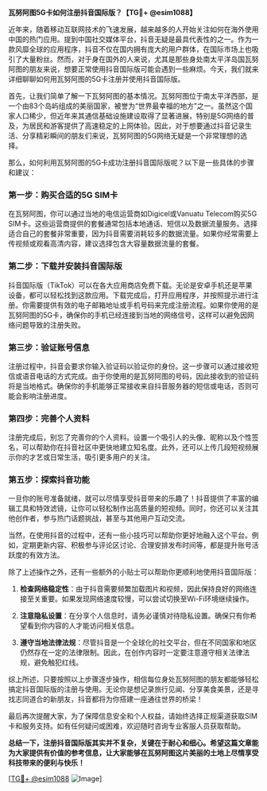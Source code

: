 **瓦努阿图5G卡如何注册抖音国际版？【TG💪+ @esim1088】**

近年来，随着移动互联网技术的飞速发展，越来越多的人开始关注如何在海外使用中国的热门应用。提到中国社交媒体平台，抖音无疑是最具代表性的之一。作为一款风靡全球的应用程序，抖音不仅在国内拥有庞大的用户群体，在国际市场上也吸引了大量粉丝。然而，对于身在国外的人来说，尤其是那些身处南太平洋岛国瓦努阿图的朋友来说，想要正常使用抖音国际版可能会遇到一些麻烦。今天，我们就来详细聊聊如何用瓦努阿图的5G卡注册并使用抖音国际版。

首先，让我们简单了解一下瓦努阿图的基本情况。瓦努阿图位于南太平洋西部，是一个由83个岛屿组成的美丽国家，被誉为“世界最幸福的地方”之一。虽然这个国家人口稀少，但近年来其通信基础设施建设取得了显著进展，特别是5G网络的普及，为居民和游客提供了高速稳定的上网体验。因此，对于想要通过抖音记录生活、分享精彩瞬间的朋友们来说，瓦努阿图的5G网络无疑是一个非常理想的选择。

那么，如何利用瓦努阿图的5G卡成功注册抖音国际版呢？以下是一些具体的步骤和建议：

### 第一步：购买合适的5G SIM卡

在瓦努阿图，你可以通过当地的电信运营商如Digicel或Vanuatu Telecom购买5G SIM卡。这些运营商提供的套餐通常包括本地通话、短信以及数据流量服务。选择适合自己的套餐非常重要，因为抖音需要消耗较多的数据流量。如果你经常需要上传视频或观看高清内容，建议选择包含大容量数据流量的套餐。

### 第二步：下载并安装抖音国际版

抖音国际版（TikTok）可以在各大应用商店免费下载。无论是安卓手机还是苹果设备，都可以轻松找到这款应用。下载完成后，打开应用程序，并按照提示进行注册。你需要提供有效的电子邮箱地址或手机号码来完成注册流程。如果你使用的是瓦努阿图的5G卡，确保你的手机已经连接到当地的网络信号，这样可以避免因网络问题导致的注册失败。

### 第三步：验证账号信息

注册过程中，抖音会要求你输入验证码以验证你的身份。这一步骤可以通过接收短信或语音电话的方式完成。由于你使用的是瓦努阿图的号码，因此接收到的验证码将是当地格式。确保你的手机能够正常接收来自抖音服务器的短信或电话，否则可能会影响注册进度。

### 第四步：完善个人资料

注册完成后，别忘了完善你的个人资料。设置一个吸引人的头像、昵称以及个性签名，可以帮助你在抖音社区中更快地建立知名度。此外，还可以上传几段短视频展示你的才艺或日常生活，吸引更多用户的关注。

### 第五步：探索抖音功能

一旦你的账号准备就绪，就可以尽情享受抖音带来的乐趣了！抖音提供了丰富的编辑工具和特效滤镜，让你可以轻松制作出高质量的短视频。同时，你还可以关注其他创作者，参与热门话题挑战，甚至与其他用户互动交流。

当然，在使用抖音的过程中，还有一些小技巧可以帮助你更好地融入这个平台。例如，定期更新内容、积极参与评论区讨论、合理安排发布时间等，都是提升账号活跃度的有效方法。

除了上述操作之外，还有一些额外的小贴士可以帮助你更顺利地使用抖音国际版：

1. **检查网络稳定性**：由于抖音需要频繁加载图片和视频，因此保持良好的网络连接至关重要。如果发现网络速度较慢，可以尝试切换至Wi-Fi环境继续操作。
   
2. **注意隐私设置**：在分享个人信息时，请务必谨慎对待隐私设置。确保只有你希望看到你内容的人才能访问相关信息。

3. **遵守当地法律法规**：尽管抖音是一个全球化的社交平台，但在不同国家和地区仍然存在一定的法律限制。因此，在创作内容时一定要注意遵守相关法律法规，避免触犯红线。

综上所述，只要按照以上步骤逐步操作，相信每位身处瓦努阿图的朋友都能够轻松搞定抖音国际版的注册与使用。无论你是想记录旅行见闻、分享美食美景，还是寻找志同道合的新朋友，抖音都将为你搭建一座通往世界的桥梁！

最后再次提醒大家，为了保障信息安全和个人权益，请始终选择正规渠道获取SIM卡和服务支持。如有任何疑问或困难，欢迎随时咨询专业客服人员获取帮助。

**总结一下，注册抖音国际版其实并不复杂，关键在于耐心和细心。希望这篇文章能为大家提供有价值的参考信息，让大家能够在瓦努阿图这片美丽的土地上尽情享受科技带来的便利与快乐！**

[[TG💪+ @esim1088](https://t.me/s/esim1088) ![Image](https://i.postimg.cc/4NQfJmqS/Snipaste-2025-05-13-00-14-12.png)]
